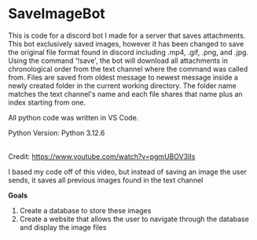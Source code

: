 # SaveImageBot
This is code for a discord bot I made for a server that saves attachments.
This bot exclusively saved images, however it has been changed to save the original file format found in discord including .mp4, .gif, .png, and .jpg.
Using the command '!save', the bot will download all attachments in chronological order from the text channel where the command was called from.
Files are saved from oldest message to newest message inside a newly created folder in the current working directory. The folder name matches the text
channel's name and each file shares that name plus an index starting from one.

All python code was written in VS Code.<p>
Python Version: Python 3.12.6<p>
<br>
Credit:
https://www.youtube.com/watch?v=pgmUBOV3IIs

I based my code off of this video, but instead of saving an image the user sends, it saves all previous images found in the text channel

**Goals**
1. Create a database to store these images
2. Create a website that allows the user to navigate through the database and display the image files
